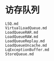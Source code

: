 # 访存队列

``` {.include}
LSQ.md
VirtualLoadQueue.md
LoadQueueRAR.md
LoadQueueRAW.md
LoadQueueReplay.md
LoadQueueUncache.md
LqExceptionBuffer.md
StoreQueue.md
```